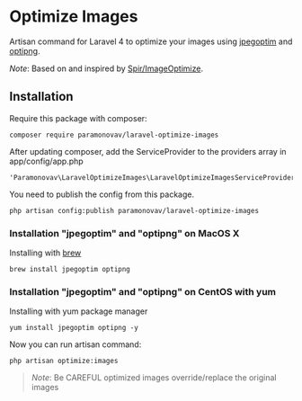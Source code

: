 Optimize Images
================

Artisan command for Laravel 4 to optimize your images using [jpegoptim](http://freecode.com/projects/jpegoptim ) and [optipng](http://optipng.sourceforge.net/).

*Note*: Based on and inspired by [Spir/ImageOptimize](https://gist.github.com/Spir/5650030).

## Installation

Require this package with composer:

```
composer require paramonovav/laravel-optimize-images
```

After updating composer, add the ServiceProvider to the providers array in app/config/app.php

```
'Paramonovav\LaravelOptimizeImages\LaravelOptimizeImagesServiceProvider',
```

You need to publish the config from this package.

```
php artisan config:publish paramonovav/laravel-optimize-images
```

### Installation "jpegoptim" and "optipng" on MacOS X

Installing with [brew](http://brew.sh/)

```
brew install jpegoptim optipng
```

### Installation "jpegoptim" and "optipng" on CentOS with yum

Installing with yum package manager

```
yum install jpegoptim optipng -y
```

Now you can run artisan command:

```
php artisan optimize:images
```

> *Note*: Be CAREFUL optimized images override/replace the original images